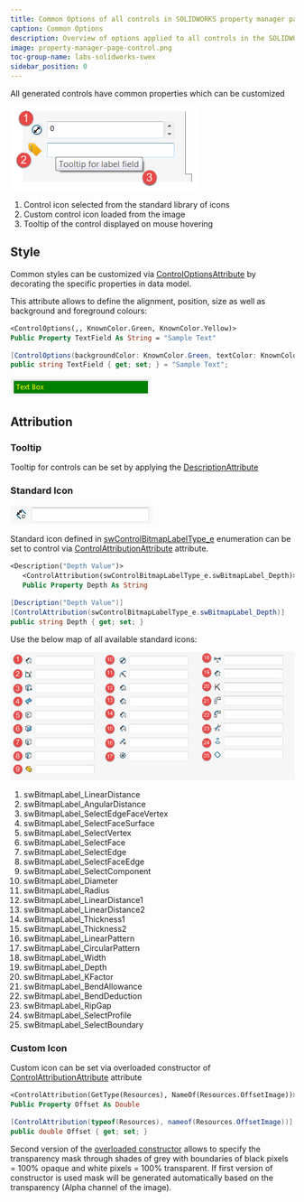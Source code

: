 ```yaml
---
title: Common Options of all controls in SOLIDWORKS property manager page
caption: Common Options
description: Overview of options applied to all controls in the SOLIDWORKS property manager page
image: property-manager-page-control.png
toc-group-name: labs-solidworks-swex
sidebar_position: 0
---
```

All generated controls have common properties which can be customized

![Control common properties](property-manager-page-control.png)

1. Control icon selected from the standard library of icons
1. Custom control icon loaded from the image
1. Tooltip of the control displayed on mouse hovering

## Style

Common styles can be customized via [ControlOptionsAttribute](https://docs.codestack.net/swex/pmpage/html/T_CodeStack_SwEx_PMPage_Attributes_ControlOptionsAttribute.htm) by decorating the specific properties in data model.

This attribute allows to define the alignment, position, size as well as background and foreground colours:

~~~vb
<ControlOptions(,, KnownColor.Green, KnownColor.Yellow)>
Public Property TextField As String = "Sample Text"
~~~


~~~cs
[ControlOptions(backgroundColor: KnownColor.Green, textColor: KnownColor.Yellow)]
public string TextField { get; set; } = "Sample Text";
~~~



![Custom background and foreground colours applied to textbox](textbox-foreground-background.png)

## Attribution

### Tooltip

Tooltip for controls can be set by applying the [DescriptionAttribute](https://docs.microsoft.com/en-us/dotnet/api/system.componentmodel.descriptionattribute?view=netframework-4.0)

### Standard Icon

![Standard icon added to text box control](standard-icon-textbox.png)

Standard icon defined in [swControlBitmapLabelType_e](https://help.solidworks.com/2017/english/api/swconst/SolidWorks.Interop.swconst~SolidWorks.Interop.swconst.swControlBitmapLabelType_e.html?id=aff2422a1ecf4632aae3e41abe59c6fc) enumeration can be set to control via [ControlAttributionAttribute](https://docs.codestack.net/swex/pmpage/html/M_CodeStack_SwEx_PMPage_Attributes_ControlAttributionAttribute__ctor.htm) attribute.

~~~vb
<Description("Depth Value")>
   <ControlAttribution(swControlBitmapLabelType_e.swBitmapLabel_Depth)>
   Public Property Depth As String
~~~


~~~cs
[Description("Depth Value")]
[ControlAttribution(swControlBitmapLabelType_e.swBitmapLabel_Depth)]
public string Depth { get; set; }
~~~



Use the below map of all available standard icons:

![Standard bitmap icons for Property Manager Page controls](property-page-controls-standard-icons.png)

1. swBitmapLabel_LinearDistance
1. swBitmapLabel_AngularDistance
1. swBitmapLabel_SelectEdgeFaceVertex
1. swBitmapLabel_SelectFaceSurface
1. swBitmapLabel_SelectVertex
1. swBitmapLabel_SelectFace
1. swBitmapLabel_SelectEdge
1. swBitmapLabel_SelectFaceEdge
1. swBitmapLabel_SelectComponent
1. swBitmapLabel_Diameter
1. swBitmapLabel_Radius
1. swBitmapLabel_LinearDistance1
1. swBitmapLabel_LinearDistance2
1. swBitmapLabel_Thickness1
1. swBitmapLabel_Thickness2
1. swBitmapLabel_LinearPattern
1. swBitmapLabel_CircularPattern
1. swBitmapLabel_Width
1. swBitmapLabel_Depth
1. swBitmapLabel_KFactor
1. swBitmapLabel_BendAllowance
1. swBitmapLabel_BendDeduction
1. swBitmapLabel_RipGap
1. swBitmapLabel_SelectProfile
1. swBitmapLabel_SelectBoundary

### Custom Icon

Custom icon can be set via overloaded constructor of [ControlAttributionAttribute](https://docs.codestack.net/swex/pmpage/html/M_CodeStack_SwEx_PMPage_Attributes_ControlAttributionAttribute__ctor_1.htm) attribute

~~~vb
<ControlAttribution(GetType(Resources), NameOf(Resources.OffsetImage))>
Public Property Offset As Double
~~~

~~~cs
[ControlAttribution(typeof(Resources), nameof(Resources.OffsetImage))]
public double Offset { get; set; }
~~~



Second version of the [overloaded constructor](https://docs.codestack.net/swex/pmpage/html/M_CodeStack_SwEx_PMPage_Attributes_ControlAttributionAttribute__ctor_2.htm) allows to specify the transparency mask through shades of grey with boundaries of black pixels = 100% opaque and white pixels = 100% transparent. If first version of constructor is used mask will be generated automatically based on the transparency (Alpha channel of the image).
